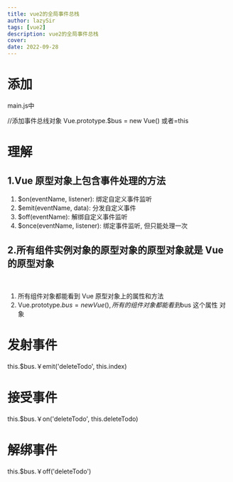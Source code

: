 ```yaml
---
title: vue2的全局事件总栈
author: lazySir
tags: [vue2]
description: vue2的全局事件总栈
cover: 
date: 2022-09-28
---
```

# 添加

main.js中

//添加事件总线对象
Vue.prototype.$bus = new Vue() 或者=this

# 理解

## 1.Vue 原型对象上包含事件处理的方法

1. $on(eventName, listener): 绑定自定义事件监听
2. $emit(eventName, data): 分发自定义事件
3. $off(eventName): 解绑自定义事件监听
4. $once(eventName, listener): 绑定事件监听, 但只能处理一次

## 2.所有组件实例对象的原型对象的原型对象就是 Vue 的原型对象

<br/>

1. 所有组件对象都能看到 Vue 原型对象上的属性和方法
2. Vue.prototype.$bus = new Vue(), 所有的组件对象都能看到$bus 这个属性
对象

# 发射事件

this.$bus.￥emit('deleteTodo', this.index)

# 接受事件

this.$bus.￥on('deleteTodo', this.deleteTodo)

# 解绑事件

this.$bus.￥off('deleteTodo')
